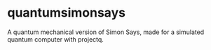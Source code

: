 # quantumsimonsays
A quantum mechanical version of Simon Says, made for a simulated quantum computer with projectq.
